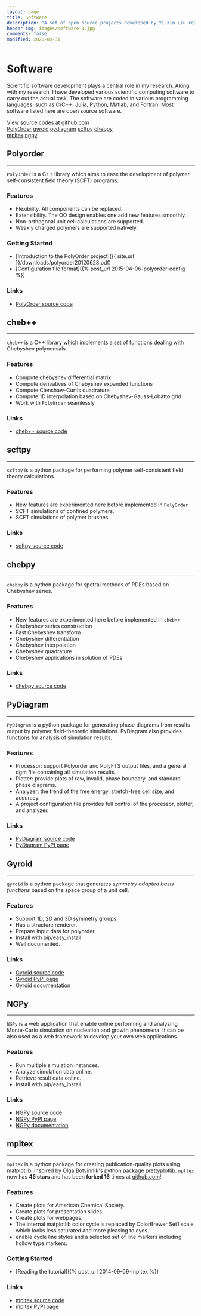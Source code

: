 ```yaml
---
layout: page
title: Software
description: "A set of open source projects developed by Yi-Xin Liu research group."
header-img: images/software-1.jpg
comments: false
modified: 2020-03-31
---
```


# Software

Scientific software development plays a central role in my research. Along with my research, I have developed various scientific computing software to carry out the actual task. The software are coded in various programming languages, such as C/C++, Julia, Python, Matlab, and Fortran. Most software listed here are open source software.

<div markdown="0">
    <a href="https://github.com/liuyxpp" class="btn btn-info">View source codes at github.com</a>
</div>

<div markdown="0">
    <a href="{{ site.url }}/software/#polyorder" class="btn btn-success">PolyOrder</a>
    <a href="{{ site.url }}/software/#gyroid" class="btn btn-success">gyroid</a>
    <a href="{{ site.url }}/software/#pydiagram" class="btn btn-success">pydiagram</a>
    <a href="{{ site.url }}/software/#scftpy" class="btn btn-success">scftpy</a>
    <a href="{{ site.url }}/software/#chebpy" class="btn btn-success">chebpy</a>
</div>

<div markdown="0">
    <a href="{{ site.url }}/software/#mpltex" class="btn btn-success">mpltex</a>
    <a href="{{ site.url }}/software/#ngpy" class="btn btn-success">ngpy</a>
</div>

## Polyorder
-----

`PolyOrder` is a C++ library which aims to ease the development of polymer self-consistent field theory (SCFT) programs.

### Features

* Flexibility. All components can be replaced.
* Extensibility. The OO design enables one add new features smoothly.
* Non-orthogonal unit cell calculations are supported.
* Weakly charged polymers are supported natively.

### Getting Started

* [Introduction to the PolyOrder project]({{ site.url }}/downloads/polyorder20120628.pdf)
* [Configuration file format]({% post_url 2015-04-06-polyorder-config %})

### Links

* [PolyOrder source code](https://github.com/liuyxpp/polyorder)

## cheb++
-----

`cheb++` is a C++ library which implements a set of functions dealing with Chebyshev polynomials.

### Features

* Compute chebyshev differential matrix
* Compute derivatives of Chebyshev expanded functions
* Compute Clenshaw-Curtis quadrature
* Compute 1D interpolation based on Chebyshev-Gauss-Lobatto grid
* Work with `PolyOrder` seamlessly

### Links

* [cheb++ source code](https://github.com/liuyxpp/cheb)

## scftpy
-----

`scftpy` is a python package for performing polymer self-consistent field theory calculations.

### Features

* New features are experimented here before implemented in `PolyOrder`
* SCFT simulations of confined polymers.
* SCFT simulations of polymer brushes.

### Links

* [scftpy source code](https://github.com/liuyxpp/scftpy)

## chebpy
-----

`chebpy` is a python package for spetral methods of PDEs based on Chebyshev series.

### Features

* New features are experimented here before implemented in `cheb++`
* Chebyshev series construction
* Fast Chebyshev transform
* Chebyshev differentiation
* Chebyshev interpolation
* Chebyshev quadrature
* Chebyshev applications in solution of PDEs

### Links

* [chebpy source code](https://github.com/liuyxpp/chebpy)

## PyDiagram
-----

`PyDiagram` is a python package for generating phase diagrams from results output by polymer field-theoretic simulations. PyDiagram also provides functions for analysis of simulation results.

### Features

* Processor: support Polyorder and PolyFTS output files, and a general dgm file containing all simulation results.
* Plotter: provide plots of raw, invalid, phase boundary, and standard phase diagrams.
* Analyzer: the trend of the free energy, stretch-free cell size, and accuracy.
* A project configuration file provides full control of the processor, plotter, and analyzer.

### Links

* [PyDiagram source code](https://github.com/liuyxpp/pydiagram)
* [PyDiagram PyPI page](http://pypi.python.org/pypi/pydiagram)

## Gyroid
-----

`gyroid` is a python package that generates *symmetry adapted basis functions* based on the space group of a unit cell.

### Features

* Support 1D, 2D and 3D symmetry groups.
* Has a structure renderer.
* Prepare input data for polyorder.
* Install with pip/easy_install
* Well documented.

### Links

- [Gyroid source code](https://github.com/liuyxpp/gyroid)
- [Gyroid PyPI page](https://pypi.python.org/pypi/gyroid)
- [Gyroid documentation](http://packages.python.org/gyroid/)

## NGPy
-----

`NGPy` is a web application that enable online performing and analyzing Monte-Carlo simulation on nucleation and growth phenomena. It can be also used as a web framework to develop your own web applications.

### Features

* Run multiple simulation instances.
* Analyze simulation data online.
* Retrieve result data online.
* Install with pip/easy_install

### Links

- [NGPy source code](https://github.com/liuyxpp/ngpy)
- [NGPy PyPI page](https://pypi.python.org/pypi/ngpy)
- [NGPy documentation](http://pypi.python.org/pypi/ngpy)

## mpltex
-----

`mpltex` is a python package for creating publication-quality plots using matplotlib. Inspired by [Olga Botvinnik](http://olgabotvinnik.com/)'s python package [prettyplotlib](https://github.com/olgabot/prettyplotlib).
`mpltex` now has **45 stars** and has been **forked 16** times at [github.com](https://github.com)!

### Features

* Create plots for American Chemical Society.
* Create plots for presentation slides.
* Create plots for webpages.
* The internal matplotlib color cycle is replaced by ColorBrewer Set1 scale which looks less saturated and more pleasing to eyes.
* enable cycle line styles and a selected set of line markers including hollow type markers.

### Getting Started

- [Reading the tutorial]({% post_url 2014-09-09-mpltex %})

### Links

- [mpltex source code](https://github.com/liuyxpp/mpltex)
- [mpltex PyPI page](https://pypi.python.org/pypi/mpltex)
